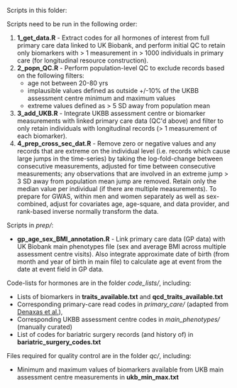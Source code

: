 Scripts in this folder:

Scripts need to be run in the following order:

1. **1_get_data.R** - Extract codes for all hormones of interest from full primary care data linked to UK Biobank, and perform initial QC to retain only biomarkers with > 1 measurement in > 1000 individuals in primary care (for longitudinal resource construction). 
2. **2_popn_QC.R** - Perform population-level QC to exclude records based on the following filters:
	- age not between 20-80 yrs
	- implausible values defined as outside +/-10% of the UKBB assessment centre minimum and maximum values
	- extreme values defined as > 5 SD away from population mean
3. **3_add_UKB.R** - Integrate UKBB assessment centre or biomarker measurements with linked primary care data (QC'd above) and filter to only retain individuals with longitudinal records (> 1 measurement of each biomarker).
4. **4_prep_cross_sec_dat.R** - Remove zero or negative values and any records that are extreme on the individual level (i.e. records which cause large jumps in the time-series) by taking the log-fold-change between consecutive measurements, adjusted for time between consecutive measurements; any observations that are involved in an extreme jump > 3 SD away from population mean jump are removed. Retain only the median value per individual (if there are multiple measurements). To prepare for GWAS, within men and women separately as well as sex-combined, adjust for covariates age, age-square, and data provider, and rank-based inverse normally transform the data. 

Scripts in *prep/*:

- **gp_age_sex_BMI_annotation.R** - Link primary care data (GP data) with UK Biobank main phenotypes file (sex and average BMI across multiple assessment centre visits). Also integrate approximate date of birth (from month and year of birth in main file) to calculate age at event from the date at event field in GP data.

Code-lists for hormones are in the folder *code_lists/*, including:

- Lists of biomarkers in **traits_available.txt** and **qcd_traits_available.txt**
- Corresponding primary-care read codes in *primary_care/* (adapted from [Denaxas et al.](https://github.com/spiros/ukb-biomarker-phenotypes)),
- Corresponding UKBB assessment centre codes in *main_phenotypes/* (manually curated)
- List of codes for bariatric surgery records (and history of) in **bariatric_surgery_codes.txt**

Files required for quality control are in the folder *qc/*, including:
- Minimum and maximum values of biomarkers available from UKB main assessment centre measurements in **ukb_min_max.txt**
